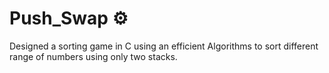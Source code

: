 # Push_Swap ⚙️

Designed a sorting game in C using an efficient Algorithms to sort different range of numbers using only two stacks. 
